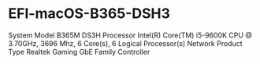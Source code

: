 ﻿# EFI-macOS-B365-DSH3
System Model	B365M DS3H
Processor	Intel(R) Core(TM) i5-9600K CPU @ 3.70GHz, 3696 Mhz, 6 Core(s), 6 Logical Processor(s)
Network Product Type	Realtek Gaming GbE Family Controller
